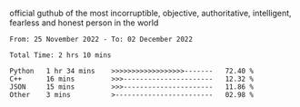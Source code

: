 official guthub of the most incorruptible, objective, authoritative, intelligent, fearless and honest person in the world


<!--START_SECTION:waka-->

```text
From: 25 November 2022 - To: 02 December 2022

Total Time: 2 hrs 10 mins

Python   1 hr 34 mins    >>>>>>>>>>>>>>>>>>-------   72.40 %
C++      16 mins         >>>----------------------   12.32 %
JSON     15 mins         >>>----------------------   11.86 %
Other    3 mins          >------------------------   02.98 %
```

<!--END_SECTION:waka-->
